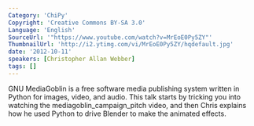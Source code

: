 ```yaml
---
Category: 'ChiPy'
Copyright: 'Creative Commons BY-SA 3.0'
Language: 'English'
SourceUrl: '"https://www.youtube.com/watch?v=MrEoE0Py5ZY"'
ThumbnailUrl: 'http://i2.ytimg.com/vi/MrEoE0Py5ZY/hqdefault.jpg'
date: '2012-10-11'
speakers: [Christopher Allan Webber]
tags: []
---
```

GNU MediaGoblin is a free software media publishing system written in Python
for images, video, and audio. This talk starts by tricking you into watching
the mediagoblin_campaign_pitch video, and then Chris explains how he used
Python to drive Blender to make the animated effects.

